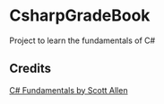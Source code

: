# CsharpGradeBook

Project to learn the fundamentals of C#

## Credits
[C# Fundamentals by Scott Allen](https://app.pluralsight.com/library/courses/csharp-fundamentals-dev/table-of-contents)
